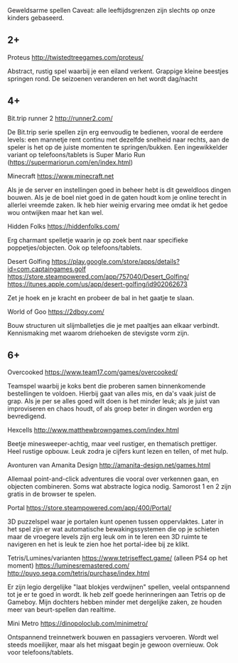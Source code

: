 Geweldsarme spellen
Caveat: alle leeftijdsgrenzen zijn slechts op onze kinders gebaseerd.

2+
--

Proteus
http://twistedtreegames.com/proteus/

Abstract, rustig spel waarbij je een eiland verkent. Grappige kleine beestjes springen rond. De seizoenen veranderen en het wordt dag/nacht

4+
--

Bit.trip runner 2
http://runner2.com/

De Bit.trip serie spellen zijn erg eenvoudig te bedienen, vooral de eerdere levels: een mannetje rent continu met dezelfde snelheid naar rechts, aan de speler is het op de juiste momenten te springen/bukken. Een ingewikkelder variant op telefoons/tablets is Super Mario Run (https://supermariorun.com/en/index.html)

Minecraft
https://www.minecraft.net

Als je de server en instellingen goed in beheer hebt is dit geweldloos dingen bouwen. Als je de boel niet goed in de gaten houdt kom je online terecht in allerlei vreemde zaken. Ik heb hier weinig ervaring mee omdat ik het gedoe wou ontwijken maar het kan wel.

Hidden Folks
https://hiddenfolks.com/

Erg charmant spelletje waarin je op zoek bent naar specifieke poppetjes/objecten. Ook op telefoons/tablets.

Desert Golfing
https://play.google.com/store/apps/details?id=com.captaingames.golf
https://store.steampowered.com/app/757040/Desert_Golfing/
https://itunes.apple.com/us/app/desert-golfing/id902062673

Zet je hoek en je kracht en probeer de bal in het gaatje te slaan.

World of Goo
https://2dboy.com/

Bouw structuren uit slijmballetjes die je met paaltjes aan elkaar verbindt. Kennismaking met waarom driehoeken de stevigste vorm zijn.

6+
--

Overcooked
https://www.team17.com/games/overcooked/

Teamspel waarbij je koks bent die proberen samen binnenkomende bestellingen te voldoen. Hierbij gaat van alles mis, en da's vaak juist de grap. Als je per se alles goed wilt doen is het minder leuk; als je juist van improviseren en chaos houdt, of als groep beter in dingen worden erg bevredigend.

Hexcells
http://www.matthewbrowngames.com/index.html

Beetje minesweeper-achtig, maar veel rustiger, en thematisch prettiger. Heel rustige opbouw. Leuk zodra je cijfers kunt lezen en tellen, of met hulp.

Avonturen van Amanita Design
http://amanita-design.net/games.html

Allemaal point-and-click adventures die vooral over verkennen gaan, en objecten combineren. Soms wat abstracte logica nodig. Samorost 1 en 2 zijn gratis in de browser te spelen.

Portal
https://store.steampowered.com/app/400/Portal/

3D puzzelspel waar je portalen kunt openen tussen oppervlaktes. Later in het spel zijn er wat automatische bewakingssystemen die op je schieten maar de vroegere levels zijn erg leuk om in te leren een 3D ruimte te navigeren en het is leuk te zien hoe het portal-idee bij ze klikt.

Tetris/Lumines/varianten
https://www.tetriseffect.game/ (alleen PS4 op het moment)
https://luminesremastered.com/
http://puyo.sega.com/tetris/purchase/index.html

Er zijn legio dergelijke "laat blokjes verdwijnen" spellen, veelal ontspannend tot je er te goed in wordt. Ik heb zelf goede herinneringen aan Tetris op de Gameboy. Mijn dochters hebben minder met dergelijke zaken, ze houden meer van beurt-spellen dan realtime.

Mini Metro
https://dinopoloclub.com/minimetro/

Ontspannend treinnetwerk bouwen en passagiers vervoeren. Wordt wel steeds moeilijker, maar als het misgaat begin je gewoon overnieuw. Ook voor telefoons/tablets.


